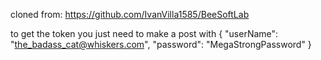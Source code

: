 cloned from: https://github.com/IvanVilla1585/BeeSoftLab

to get the token you just need to make a post with 
{
	"userName": "the_badass_cat@whiskers.com",
	"password": "MegaStrongPassword"
}